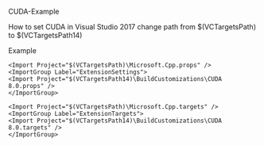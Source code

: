 CUDA-Example



How to set CUDA in Visual Studio 2017
change path from $(VCTargetsPath) to $(VCTargetsPath14)

Example

```
<Import Project="$(VCTargetsPath)\Microsoft.Cpp.props" />
<ImportGroup Label="ExtensionSettings">
<Import Project="$(VCTargetsPath14)\BuildCustomizations\CUDA 8.0.props" />
</ImportGroup>

<Import Project="$(VCTargetsPath)\Microsoft.Cpp.targets" />
<ImportGroup Label="ExtensionTargets">
<Import Project="$(VCTargetsPath14)\BuildCustomizations\CUDA 8.0.targets" />
</ImportGroup>
```
